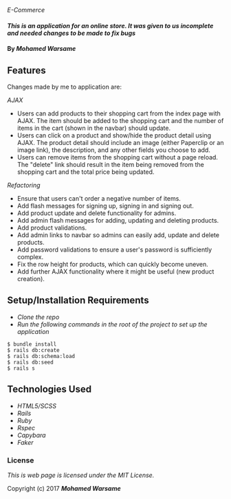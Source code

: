 _E-Commerce_

#### _This is an application for an online store. It was given to us incomplete and needed changes to be made to fix bugs_

#### By _**Mohamed Warsame**_

## Features

Changes made by me to application are:

_AJAX_
* Users can add products to their shopping cart from the index page with AJAX. The item should be added to the shopping cart and the number of items in the cart (shown in the navbar) should update.
* Users can click on a product and show/hide the product detail using AJAX. The product detail should include an image (either Paperclip or an image link), the description, and any other fields you choose to add.
* Users can remove items from the shopping cart without a page reload. The "delete" link should result in the item being removed from the shopping cart and the total price being updated.

_Refactoring_
* Ensure that users can't order a negative number of items.
* Add flash messages for signing up, signing in and signing out.
* Add product update and delete functionality for admins.
* Add admin flash messages for adding, updating and deleting products.
* Add product validations.
* Add admin links to navbar so admins can easily add, update and delete products.
* Add password validations to ensure a user's password is sufficiently complex.
* Fix the row height for products, which can quickly become uneven.
* Add further AJAX functionality where it might be useful (new product creation).

## Setup/Installation Requirements

* _Clone the repo_
* _Run the following commands in the root of the project to set up the application_
```
$ bundle install
$ rails db:create
$ rails db:schema:load
$ rails db:seed
$ rails s
```

## Technologies Used

* _HTML5/SCSS_
* _Rails_
* _Ruby_
* _Rspec_
* _Capybara_
* _Faker_

### License

*This is web page is licensed under the MIT License.*

Copyright (c) 2017 **_Mohamed Warsame_**
